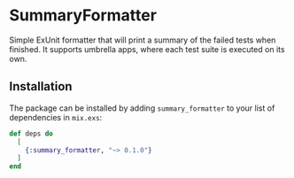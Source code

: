 # SummaryFormatter
Simple ExUnit formatter that will print a summary of the failed tests when
finished. It supports umbrella apps, where each test suite is executed on its
own.

## Installation

The package can be installed by adding `summary_formatter` to your list of
dependencies in `mix.exs`:

```elixir
def deps do
  [
    {:summary_formatter, "~> 0.1.0"}
  ]
end
```
